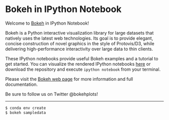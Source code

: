 Bokeh in IPython Notebook
===============================

Welcome to [Bokeh](http://bokeh.pydata.org/) in IPython Notebook!

Bokeh is a Python interactive visualization library for large datasets that natively uses the latest web technologies. Its goal is to provide elegant, concise construction of novel graphics in the style of Protovis/D3, while delivering high-performance interactivity over large data to thin clients.

These IPython notebooks provide useful Bokeh examples and a tutorial to get started. You can visualize the rendered IPython notebooks [here](http://nbviewer.ipython.org/github/bokeh/bokeh-notebooks) or download the repository and execute `ipython notebook` from your terminal.

Please visit the [Bokeh web page](http://bokeh.pydata.org/en/latest) for more information and full documentation.

Be sure to follow us on Twitter @bokehplots!

---

```sh
$ conda env create
$ bokeh sampledata
```
